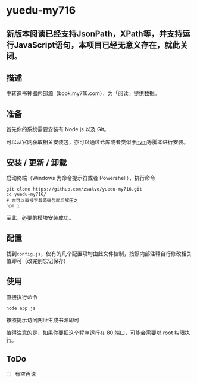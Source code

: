 # yuedu-my716

## 新版本阅读已经支持JsonPath，XPath等，并支持运行JavaScript语句，本项目已经无意义存在，就此关闭。

## 描述

中转追书神器内部源（book.my716.com），为「阅读」提供数据。

## 准备

首先你的系统需要安装有 Node.js 以及 Git。

可以从官网获取相关安装包，亦可以通过仓库或者类似于[nvm](https://github.com/creationix/nvm "nvm")等脚本进行安装。

## 安装 / 更新 / 卸载

启动终端（Windows 为命令提示符或者 Powershell），执行命令

```
git clone https://github.com/zsakvo/yuedu-my716.git
cd yuedu-my716/
# 亦可以直接下载源码包而后解压之
npm i
```

至此，必要的模块安装成功。

## 配置

找到`config.js`，仅有的几个配置项均由此文件控制，按照内部注释自行修改相关值即可（改完别忘记保存）

## 使用

直接执行命令

```
node app.js
```

按照提示访问网址生成书源即可

值得注意的是，如果你要把这个程序运行在 80 端口，可能会需要以 root 权限执行。

## ToDo

- [ ] 有空再说

